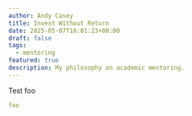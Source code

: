 ```yaml
---
author: Andy Casey
title: Invest Without Return
date: 2025-05-07T16:01:23+08:00
draft: false
tags:
  - mentoring
featured: true
description: My philosophy on academic mentoring.
---
```



Test
foo


```yaml
foo
```
